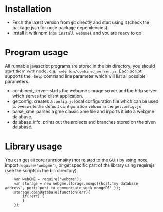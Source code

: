 # Installation

* Fetch the latest version from git directly and start using it (check the package.json for node package dependencies)
* Install it with npm (`npm install webgme`), and you are ready to go

# Program usage

All runnable javascript programs are stored in the bin directory, you should start them with node, e.g. `node bin/combined_server.js`. 
Each script supports the `-help` command line parameter which will list all possible parameters.

* combined_server: starts the webgme storage server and the http server which serves the client application.
* getconfig: creates a `config.js` local configuration file which can be used to overwrite the default configuration values in the `getconfig.js`  
* parse_xme: parses a gme classic xme file and inports it into a webgme database.
* database_info: prints out the projects and branches stored on the given database.

# Library usage

You can get all core functionality (not related to the GUI) by using node import `require('webgme')`, or get specific part of the library 
using requirejs (see the scripts in the bin directory). 

``` 
	var webGME = require('webgme');
	var storage = new webgme.storage.mongo({host:'my database address', port:'port to communicate with mongoDB' });
	storage.openDatabase(function(err){
		if(!err) {
		}
	});
```
